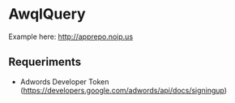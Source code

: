 # AwqlQuery

Example here: http://apprepo.noip.us

## Requeriments

- Adwords Developer Token (https://developers.google.com/adwords/api/docs/signingup)

